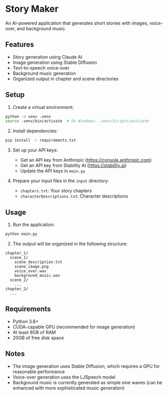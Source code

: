 # Story Maker

An AI-powered application that generates short stories with images, voice-over, and background music.

## Features

- Story generation using Claude AI
- Image generation using Stable Diffusion
- Text-to-speech voice-over
- Background music generation
- Organized output in chapter and scene directories

## Setup

1. Create a virtual environment:
```bash
python -m venv .venv
source .venv/bin/activate  # On Windows: .venv\Scripts\activate
```

2. Install dependencies:
```bash
pip install -r requirements.txt
```

3. Set up your API keys:
   - Get an API key from Anthropic (https://console.anthropic.com)
   - Get an API key from Stability AI (https://stability.ai)
   - Update the API keys in `main.py`

4. Prepare your input files in the `input` directory:
   - `chapters.txt`: Your story chapters
   - `characterDescriptions.txt`: Character descriptions

## Usage

1. Run the application:
```bash
python main.py
```

2. The output will be organized in the following structure:
```
chapter_1/
  scene_1/
    scene_description.txt
    scene_image.png
    voice_over.wav
    background_music.wav
  scene_2/
    ...
chapter_2/
  ...
```

## Requirements

- Python 3.8+
- CUDA-capable GPU (recommended for image generation)
- At least 8GB of RAM
- 20GB of free disk space

## Notes

- The image generation uses Stable Diffusion, which requires a GPU for reasonable performance
- Voice-over generation uses the LJSpeech model
- Background music is currently generated as simple sine waves (can be enhanced with more sophisticated music generation) 